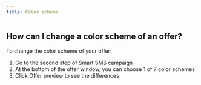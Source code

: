 ```yaml
---
title: Color scheme
---
```


## How can I change a color scheme of an offer?
To change the color scheme of your offer:
1.	Go to the second step of Smart SMS campaign
2.	At the bottom of the offer window, you can choose 1 of 7 color schemes
3.	Click Offer preview to see the differences

